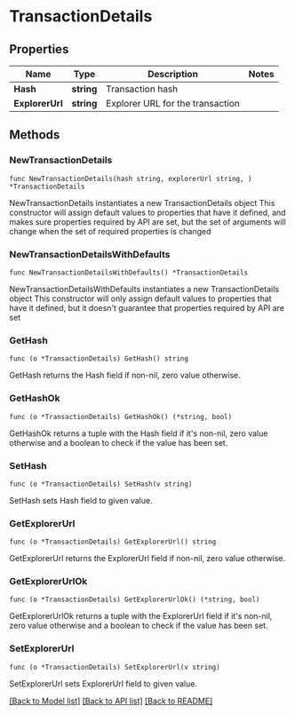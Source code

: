 # TransactionDetails

## Properties

Name | Type | Description | Notes
------------ | ------------- | ------------- | -------------
**Hash** | **string** | Transaction hash | 
**ExplorerUrl** | **string** | Explorer URL for the transaction | 

## Methods

### NewTransactionDetails

`func NewTransactionDetails(hash string, explorerUrl string, ) *TransactionDetails`

NewTransactionDetails instantiates a new TransactionDetails object
This constructor will assign default values to properties that have it defined,
and makes sure properties required by API are set, but the set of arguments
will change when the set of required properties is changed

### NewTransactionDetailsWithDefaults

`func NewTransactionDetailsWithDefaults() *TransactionDetails`

NewTransactionDetailsWithDefaults instantiates a new TransactionDetails object
This constructor will only assign default values to properties that have it defined,
but it doesn't guarantee that properties required by API are set

### GetHash

`func (o *TransactionDetails) GetHash() string`

GetHash returns the Hash field if non-nil, zero value otherwise.

### GetHashOk

`func (o *TransactionDetails) GetHashOk() (*string, bool)`

GetHashOk returns a tuple with the Hash field if it's non-nil, zero value otherwise
and a boolean to check if the value has been set.

### SetHash

`func (o *TransactionDetails) SetHash(v string)`

SetHash sets Hash field to given value.


### GetExplorerUrl

`func (o *TransactionDetails) GetExplorerUrl() string`

GetExplorerUrl returns the ExplorerUrl field if non-nil, zero value otherwise.

### GetExplorerUrlOk

`func (o *TransactionDetails) GetExplorerUrlOk() (*string, bool)`

GetExplorerUrlOk returns a tuple with the ExplorerUrl field if it's non-nil, zero value otherwise
and a boolean to check if the value has been set.

### SetExplorerUrl

`func (o *TransactionDetails) SetExplorerUrl(v string)`

SetExplorerUrl sets ExplorerUrl field to given value.



[[Back to Model list]](../README.md#documentation-for-models) [[Back to API list]](../README.md#documentation-for-api-endpoints) [[Back to README]](../README.md)


